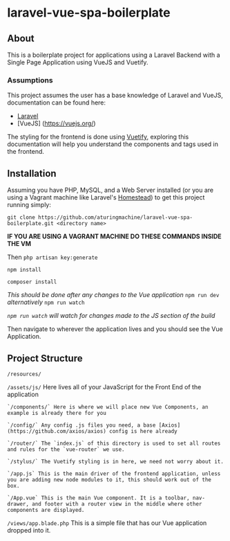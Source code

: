 # laravel-vue-spa-boilerplate

## About

This is a boilerplate project for applications using a Laravel Backend with a Single Page Application using VueJS and Vuetify.

### Assumptions
This project assumes the user has a base knowledge of Laravel and VueJS, documentation can be found here:
* [Laravel](https://laravel.com/)
* [VueJS] (https://vuejs.org/)

The styling for the frontend is done using [Vuetify](https://vuetifyjs.com/), exploring this documentation will help you understand the components and tags used in the frontend.

## Installation
Assuming you have PHP, MySQL, and a Web Server installed (or you are using a Vagrant machine like Laravel's [Homestead](https://laravel.com/docs/5.5/homestead)) to get this project running simply:

`git clone https://github.com/aturingmachine/laravel-vue-spa-boilerplate.git <directory name>`

**IF YOU ARE USING A VAGRANT MACHINE DO THESE COMMANDS INSIDE THE VM**

Then
`php artisan key:generate`

`npm install`

`composer install`

_This should be done after any changes to the Vue application_
`npm run dev` _alternatively_ `npm run watch`

_`npm run watch` will watch for changes made to the JS section of the build_

Then navigate to wherever the application lives and you should see the Vue Application.

## Project Structure

`/resources/`

  `/assets/js/` Here lives all of your JavaScript for the Front End of the application

    `/components/` Here is where we will place new Vue Components, an example is already there for you

    `/config/` Any config .js files you need, a base [Axios](https://github.com/axios/axios) config is here already

    `/router/` The `index.js` of this directory is used to set all routes and rules for the `vue-router` we use.

    `/stylus/` The Vuetify styling is in here, we need not worry about it.
    
    `/app.js` This is the main driver of the frontend application, unless you are adding new node modules to it, this should work out of the box.
    
    `/App.vue` This is the main Vue component. It is a toolbar, nav-drawer, and footer with a router view in the middle where other components are displayed.
  
  `/views/app.blade.php` This is a simple file that has our Vue application dropped into it.